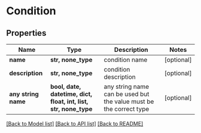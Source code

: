 # Condition


## Properties
Name | Type | Description | Notes
------------ | ------------- | ------------- | -------------
**name** | **str, none_type** | condition name | [optional] 
**description** | **str, none_type** | condition description | [optional] 
**any string name** | **bool, date, datetime, dict, float, int, list, str, none_type** | any string name can be used but the value must be the correct type | [optional]

[[Back to Model list]](../README.md#documentation-for-models) [[Back to API list]](../README.md#documentation-for-api-endpoints) [[Back to README]](../README.md)


